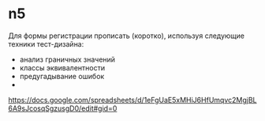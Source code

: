 # n5

Для формы регистрации прописать (коротко), используя следующие техники тест-дизайна:
- анализ граничных значений
- классы эквивалентности
- предугадывание ошибок
- 
https://docs.google.com/spreadsheets/d/1eFgUaE5xMHiJ6HfUmqvc2MgjBL6A9sJcosqSgzusgD0/edit#gid=0
